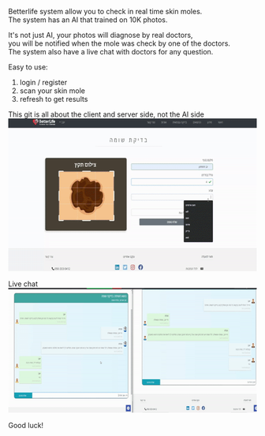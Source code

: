 Betterlife system allow you to check in real time skin moles.<br>
The system has an AI that trained on 10K photos.

It's not just AI, your photos will diagnose by real doctors,<br>
you will be notified when the mole was check by one of the doctors.<br>
The system also have a live chat with doctors for any question.<br>

Easy to use:
1. login / register
2. scan your skin mole
3. refresh to get results

This git is all about the client and server side, not the AI side
<br>
<img src="https://github.com/Yogranov/BetterLife-Web/blob/master/README_MEDIA/anim.gif" width="600" height="310" />
<br>

Live chat <br>
<img src="https://github.com/Yogranov/BetterLife-Web/blob/master/README_MEDIA/live-chat.gif" width="600" height="253" />
<br>

Good luck!

